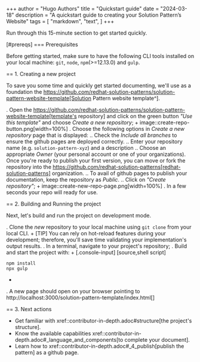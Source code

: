+++
author = "Hugo Authors"
title = "Quickstart guide"
date = "2024-03-18"
description = "A quickstart guide to creating your Solution Pattern’s Website"
tags = [
    "markdown",
    "text",
]
+++


Run through this 15-minute section to get started quickly. 

<!--more-->
[#prereqs]
=== Prerequisites

Before getting started, make sure to have the following CLI tools installed on your local machine: `git`, `node`, `npm`(>=12.13.0) and `gulp`.

== 1. Creating a new project 

To save you some time and quickly get started documenting, we'll use as a foundation the https://github.com/redhat-solution-patterns/solution-pattern-website-template[Solution Pattern website template^]. 

. Open the https://github.com/redhat-solution-patterns/solution-pattern-website-template[template's repository] and click on the green button *"Use this template"* and choose *Create a new repository*; 
+
image::create-repo-button.png[width=100%]
. Choose the following options in *Create a new repository* page that is displayed:
.. Check the *Include all branches* to ensure the github pages are deployed correctly.
.. Enter your repository name (e.g. `solution-pattern-xyz`) and a description
.. Choose an appropriate *Owner* (your personal account or one of your organizations). Once you're ready to publish your first version, you can move or fork the repository into the https://github.com/redhat-solution-patterns[redhat-solution-patterns] organization. 
.. To avail of github pages to publish your documentation, keep the repository as *Public*.
.. Click on *"Create repository"*;
+
image::create-new-repo-page.png[width=100%]
. In a few seconds your repo will ready for use. 

== 2. Building and Running the project

Next, let's build and run the project on development mode. 

. Clone the *new* repository to your local machine using `git clone` from your local CLI.
+
[TIP]
You can rely on hot-reload features during your development; therefore, you'll save time validating your implementation's output results.
. In a terminal, navigate to your project's repository;
. Build and start the project with:
+
[.console-input]
[source,shell script]
```
npm install
npx gulp
```
+
. A new page should open on your browser pointing to http://localhost:3000/solution-pattern-template/index.html[] 


== 3. Next actions

* Get familiar with  xref::contributor-in-depth.adoc#structure[the project's structure].
* Know the available capabilities xref::contributor-in-depth.adoc#_language_and_components[to complete your document].
* Learn how to xref::contributor-in-depth.adoc#_4_publish[publish the pattern] as a github page.
